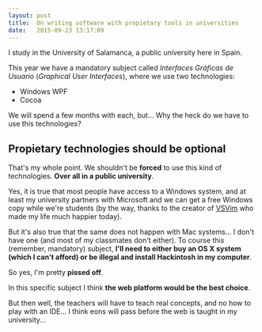 ```yaml
---
layout: post
title:  On writing software with propietary tools in universities
date:   2015-09-23 13:17:09
---
```

I study in the University of Salamanca, a public university here in Spain.

This year we have a mandatory subject called *Interfaces Gráficas de Usuario*
(*Graphical User Interfaces*), where we use two technologies:

* Windows WPF
* Cocoa

We will spend a few months with each, but... Why the heck do we have to use
this technologies?

## Propietary technologies should be optional

That's my whole point. We shouldn't be **forced** to use this kind of technologies.
**Over all in a public university**.

Yes, it is true that most people have access to a Windows system, and at least
my university partners with Microsoft and we can get a free Windows copy while
we're students (by the way, thanks to the creator of
[VSVim](https://visualstudiogallery.msdn.microsoft.com/59ca71b3-a4a3-46ca-8fe1-0e90e3f79329)
who made my life much happier today).

But it's also true that the same does not happen with Mac systems... I don't
have one (and most of my classmates don't either). To course this
(remember, mandatory) subject, **I'll need to either buy an OS X system
(which I can't afford) or be illegal and install Hackintosh in my computer**.

So yes, I'm pretty **pissed off**.

In this specific subject I think **the web platform would be the best choice**.

But then well, the teachers will have to teach real concepts, and no how to
play with an IDE... I think eons will pass before the web is taught in my
university...
